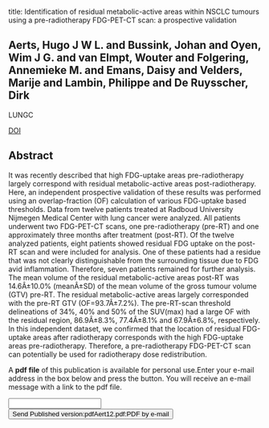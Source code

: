 title: Identification of residual metabolic-active areas within NSCLC tumours using a pre-radiotherapy FDG-PET-CT scan: a prospective validation

## Aerts, Hugo J W L. and Bussink, Johan and Oyen, Wim J G. and van Elmpt, Wouter and Folgering, Annemieke M. and Emans, Daisy and Velders, Marije and Lambin, Philippe and De Ruysscher, Dirk
LUNGC

<a href="https://doi.org/10.1016/j.lungcan.2011.06.003">DOI</a>

## Abstract
It was recently described that high FDG-uptake areas pre-radiotherapy largely correspond with residual metabolic-active areas post-radiotherapy. Here, an independent prospective validation of these results was performed using an overlap-fraction (OF) calculation of various FDG-uptake based thresholds. Data from twelve patients treated at Radboud University Nijmegen Medical Center with lung cancer were analyzed. All patients underwent two FDG-PET-CT scans, one pre-radiotherapy (pre-RT) and one approximately three months after treatment (post-RT). Of the twelve analyzed patients, eight patients showed residual FDG uptake on the post-RT scan and were included for analysis. One of these patients had a residue that was not clearly distinguishable from the surrounding tissue due to FDG avid inflammation. Therefore, seven patients remained for further analysis. The mean volume of the residual metabolic-active areas post-RT was 14.6Â±10.0% (meanÂ±SD) of the mean volume of the gross tumour volume (GTV) pre-RT. The residual metabolic-active areas largely corresponded with the pre-RT GTV (OF=93.7Â±7.2%). The pre-RT-scan threshold delineations of 34%, 40% and 50% of the SUV(max) had a large OF with the residual region, 86.9Â±8.3%, 77.4Â±8.1% and 67.9Â±6.8%, respectively. In this independent dataset, we confirmed that the location of residual FDG-uptake areas after radiotherapy corresponds with the high FDG-uptake areas pre-radiotherapy. Therefore, a pre-radiotherapy FDG-PET-CT scan can potentially be used for radiotherapy dose redistribution.

A <b>pdf file</b> of this publication is available for personal use.Enter your e-mail address in the box below and press the button. You will receive an e-mail message with a link to the pdf file.
<form action="sender.php">  <input type="text" name="email">  <input type="submit" value="Send Published version:pdfAert12.pdf:PDF by e-mail"></form>